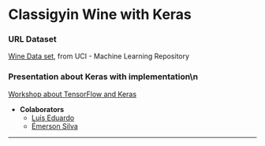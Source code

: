 # Classigyin Wine with Keras 

### URL Dataset
[Wine Data set](https://archive.ics.uci.edu/ml/datasets/wine), from UCI - Machine Learning Repository

### Presentation about Keras with implementation\n
[Workshop about TensorFlow and Keras](https://luiseduardogfranca.github.io/workshop-tensorflow/)


* **Colaborators**
  * [Luís Eduardo](https://github.com/luiseduardogfranca/)
  * [Émerson Silva](https://www.google.com)
---
